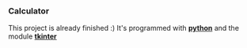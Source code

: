 ### Calculator

This project is already finished :)
It's programmed with [**python**](https://www.python.org/) 
and the module [**tkinter**](https://wiki.python.org/moin/TkInter)
